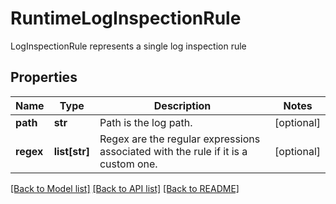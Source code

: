 # RuntimeLogInspectionRule

LogInspectionRule represents a single log inspection rule

## Properties
Name | Type | Description | Notes
------------ | ------------- | ------------- | -------------
**path** | **str** | Path is the log path.  | [optional] 
**regex** | **list[str]** | Regex are the regular expressions associated with the rule if it is a custom one.  | [optional] 

[[Back to Model list]](../README.md#documentation-for-models) [[Back to API list]](../README.md#documentation-for-api-endpoints) [[Back to README]](../README.md)


